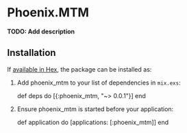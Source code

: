 # Phoenix.MTM

**TODO: Add description**

## Installation

If [available in Hex](https://hex.pm/docs/publish), the package can be installed as:

  1. Add phoenix_mtm to your list of dependencies in `mix.exs`:

        def deps do
          [{:phoenix_mtm, "~> 0.0.1"}]
        end

  2. Ensure phoenix_mtm is started before your application:

        def application do
          [applications: [:phoenix_mtm]]
        end

